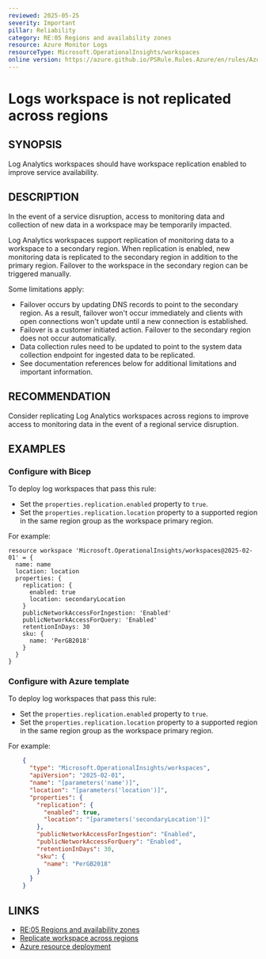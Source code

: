 ```yaml
---
reviewed: 2025-05-25
severity: Important
pillar: Reliability
category: RE:05 Regions and availability zones
resource: Azure Monitor Logs
resourceType: Microsoft.OperationalInsights/workspaces
online version: https://azure.github.io/PSRule.Rules.Azure/en/rules/Azure.Log.Replication/
---
```


# Logs workspace is not replicated across regions

## SYNOPSIS

Log Analytics workspaces should have workspace replication enabled to improve service availability.

## DESCRIPTION

In the event of a service disruption, access to monitoring data and collection of new data in a workspace may be temporarily impacted.

Log Analytics workspaces support replication of monitoring data to a workspace to a secondary region.
When replication is enabled, new monitoring data is replicated to the secondary region in addition to the primary region.
Failover to the workspace in the secondary region can be triggered manually.

Some limitations apply:

- Failover occurs by updating DNS records to point to the secondary region.
  As a result, failover won't occur immediately and clients with open connections won't update until a new connection is established.
- Failover is a customer initiated action.
  Failover to the secondary region does not occur automatically.
- Data collection rules need to be updated to point to the system data collection endpoint for ingested data to be replicated.
- See documentation references below for additional limitations and important information.

## RECOMMENDATION

Consider replicating Log Analytics workspaces across regions to improve access to monitoring data in the event of a regional service disruption.

## EXAMPLES

### Configure with Bicep

To deploy log workspaces that pass this rule:

- Set the `properties.replication.enabled` property to `true`.
- Set the `properties.replication.location` property to a supported region in the same region group as the workspace primary region.

For example:

```bicep
resource workspace 'Microsoft.OperationalInsights/workspaces@2025-02-01' = {
  name: name
  location: location
  properties: {
    replication: {
      enabled: true
      location: secondaryLocation
    }
    publicNetworkAccessForIngestion: 'Enabled'
    publicNetworkAccessForQuery: 'Enabled'
    retentionInDays: 30
    sku: {
      name: 'PerGB2018'
    }
  }
}
```

### Configure with Azure template

To deploy log workspaces that pass this rule:

- Set the `properties.replication.enabled` property to `true`.
- Set the `properties.replication.location` property to a supported region in the same region group as the workspace primary region.

For example:

```json
    {
      "type": "Microsoft.OperationalInsights/workspaces",
      "apiVersion": "2025-02-01",
      "name": "[parameters('name')]",
      "location": "[parameters('location')]",
      "properties": {
        "replication": {
          "enabled": true,
          "location": "[parameters('secondaryLocation')]"
        },
        "publicNetworkAccessForIngestion": "Enabled",
        "publicNetworkAccessForQuery": "Enabled",
        "retentionInDays": 30,
        "sku": {
          "name": "PerGB2018"
        }
      }
    }
```

## LINKS

- [RE:05 Regions and availability zones](https://learn.microsoft.com/azure/well-architected/reliability/regions-availability-zones)
- [Replicate workspace across regions](https://learn.microsoft.com/azure/azure-monitor/logs/workspace-replication)
- [Azure resource deployment](https://learn.microsoft.com/azure/templates/microsoft.operationalinsights/workspaces)
